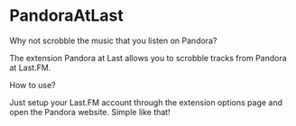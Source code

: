 PandoraAtLast
=============

Why not scrobble the music that you listen on Pandora?

The extension Pandora at Last allows you to scrobble tracks from Pandora at Last.FM.

How to use?

Just setup your Last.FM account through the extension options page and open the Pandora website. Simple like that!
